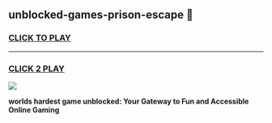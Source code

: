 
## unblocked-games-prison-escape 👋
<h3>
<a href="https://premium.freeplayer.one?title=unblocked-games-prison-escape&ref=14F">CLICK TO PLAY</a></h3>
<hr>

<h3>
<a href="https://premium.freeplayer.one?title=unblocked-games-prison-escape&ref=14F">CLICK 2 PLAY</a>
  
</h3>

<a href="https://premium.freeplayer.one?title=unblocked-games-prison-escape&ref=12F/"><img src="https://clearcache.store/games.png"></a>


**worlds hardest game unblocked: Your Gateway to Fun and Accessible Online Gaming**
